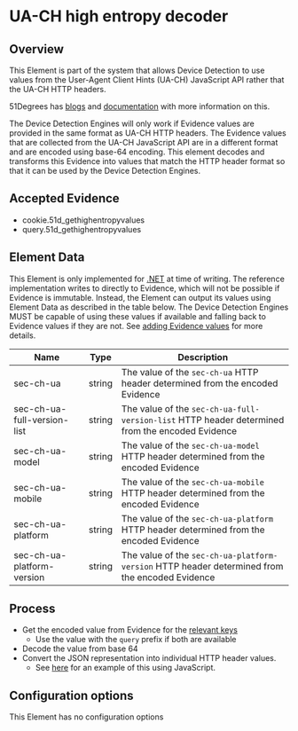 # UA-CH high entropy decoder

## Overview

This Element is part of the system that allows Device Detection to use
values from the User-Agent Client Hints (UA-CH) JavaScript API rather
that the UA-CH HTTP headers.

51Degrees has [blogs](https://51degrees.com/blog/implementing-user-agent-client-hints)
and [documentation](https://51degrees.com/documentation/_device_detection__features__u_a_c_h__javascript.html)
with more information on this.

The Device Detection Engines will only work if Evidence values are provided
in the same format as UA-CH HTTP headers. The Evidence values that are
collected from the UA-CH JavaScript API are in a different format and are
encoded using base-64 encoding. This element decodes and transforms this
Evidence into values that match the HTTP header format so that it can
be used by the Device Detection Engines.

## Accepted Evidence

- cookie.51d_gethighentropyvalues
- query.51d_gethighentropyvalues

## Element Data

This Element is only implemented for
[.NET](https://github.com/51Degrees/device-detection-dotnet/blob/master/FiftyOne.DeviceDetection/FiftyOne.DeviceDetection/Uach/UachJsConversionElement.cs)
at time of writing.
The reference implementation writes to directly to Evidence, which will not
be possible if Evidence is immutable.
Instead, the Element can output its values using Element Data as described
in the table below.
The Device Detection Engines MUST be capable of using these values if
available and falling back to Evidence values if they are not.
See [adding Evidence values](../../../pipeline-specification/features/evidence.md#adding-evidence-values)
for more details.

| **Name**                    | **Type** | **Description**                                                                                 |
|-----------------------------|----------|-------------------------------------------------------------------------------------------------|
| sec-ch-ua                   | string   | The value of the `sec-ch-ua` HTTP header determined from the encoded Evidence                   |
| sec-ch-ua-full-version-list | string   | The value of the `sec-ch-ua-full-version-list` HTTP header determined from the encoded Evidence |
| sec-ch-ua-model             | string   | The value of the `sec-ch-ua-model` HTTP header determined from the encoded Evidence             |
| sec-ch-ua-mobile            | string   | The value of the `sec-ch-ua-mobile` HTTP header determined from the encoded Evidence            |
| sec-ch-ua-platform          | string   | The value of the `sec-ch-ua-platform` HTTP header determined from the encoded Evidence          |
| sec-ch-ua-platform-version  | string   | The value of the `sec-ch-ua-platform-version` HTTP header determined from the encoded Evidence  |

## Process

- Get the encoded value from Evidence for the [relevant keys](#accepted-evidence)
  - Use the value with the `query` prefix if both are available
- Decode the value from base 64
- Convert the JSON representation into individual HTTP header values.
  - See [here](https://github.com/51Degrees/sua-uach-conversion/blob/main/src/convertSUAtoUACH.js)
    for an example of this using JavaScript.

## Configuration options

This Element has no configuration options
